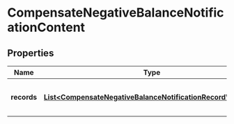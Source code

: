 

# CompensateNegativeBalanceNotificationContent


## Properties

| Name | Type | Description | Notes |
|------------ | ------------- | ------------- | -------------|
|**records** | [**List&lt;CompensateNegativeBalanceNotificationRecordWrapper&gt;**](CompensateNegativeBalanceNotificationRecordWrapper.md) | A list of the negative balances compensated. |  [optional] |




